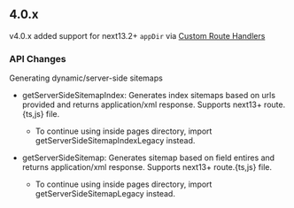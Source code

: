 ## 4.0.x

v4.0.x added support for next13.2+ `appDir` via [Custom Route Handlers](https://nextjs.org/blog/next-13-2#custom-route-handlers)

### API Changes

Generating dynamic/server-side sitemaps

- getServerSideSitemapIndex: Generates index sitemaps based on urls provided and returns application/xml response. Supports next13+ route.{ts,js} file.

  - To continue using inside pages directory, import getServerSideSitemapIndexLegacy instead.

- getServerSideSitemap: Generates sitemap based on field entires and returns application/xml response. Supports next13+ route.{ts,js} file.

  - To continue using inside pages directory, import getServerSideSitemapLegacy instead.
